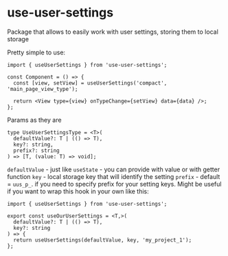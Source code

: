 # use-user-settings

Package that allows to easily work with user settings, storing them to local storage

Pretty simple to use:

```tsx
import { useUserSettings } from 'use-user-settings';

const Component = () => {
  const [view, setView] = useUserSettings('compact', 'main_page_view_type');

  return <View type={view} onTypeChange={setView} data={data} />;
};
```

Params as they are

```tsx
type UseUserSettingsType = <T>(
  defaultValue?: T | (() => T),
  key?: string,
  prefix?: string
) => [T, (value: T) => void];
```

`defaultValue` - just like `useState` - you can provide with value or with getter function
`key` - local storage key that will identify the setting
`prefix` - default = `uus_p_`. if you need to specify prefix for your setting keys. Might be useful if you want to wrap this hook in your own like this:

```tsx
import { useUserSettings } from 'use-user-settings';

export const useOurUserSettings = <T,>(
  defaultValue?: T | (() => T),
  key?: string
) => {
  return useUserSettings(defaultValue, key, 'my_project_1');
};
```
